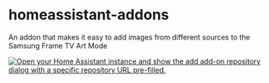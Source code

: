 # homeassistant-addons
An addon that makes it easy to add images from different sources to the Samsung Frame TV Art Mode

[![Open your Home Assistant instance and show the add add-on repository dialog with a specific repository URL pre-filled.](https://my.home-assistant.io/badges/supervisor_add_addon_repository.svg)](https://my.home-assistant.io/redirect/supervisor_add_addon_repository/?repository_url=https%3A%2F%2Fgithub.com%2Fvivalatech%2Fhomeassistant-addons)
